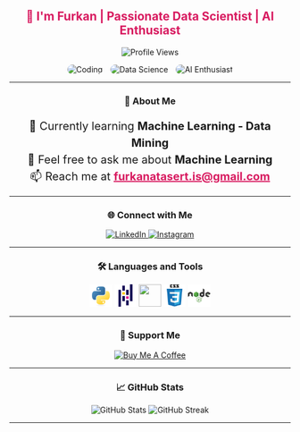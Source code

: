 <h2 align="center" style="color: #d81b60;">
  🌟 <span class="rotating-text">I'm Furkan | Passionate Data Scientist | AI Enthusiast</span>
</h2>

<script type="text/javascript">
    var textArray = ["I'm Furkan", "Passionate Data Scientist", "AI Enthusiast"];
    var delay = 2000; // 2 seconds
    var index = 0;

    function rotateText() {
        document.querySelector('.rotating-text').textContent = textArray[index];
        index = (index + 1) % textArray.length;
    }

    setInterval(rotateText, delay);
</script>


<p align="center">
  <img src="https://komarev.com/ghpvc/?username=furkanatasert&label=Profile%20views&color=0e75b6&style=flat" alt="Profile Views" />
</p>

<div align="center">
  <img src="https://media.giphy.com/media/13HgwGsXF0aiGY/giphy.gif" alt="Coding" width="250" height="150" style="border-radius: 20px; margin-right: 10px;"/>
  <img src="https://media.giphy.com/media/iIqmM5tTjmpOB9mpbn/giphy.gif" alt="Data Science" width="250" height="150" style="border-radius: 20px; margin-right: 10px;"/>
  <img src="https://media.giphy.com/media/26tn33aiTi1jkl6H6/giphy.gif" alt="AI Enthusiast" width="250" height="150" style="border-radius: 20px;"/>
</div>

---

<h3 align="center" style="animation: bounce 1.5s infinite;">🚀 About Me</h3>
<p align="center" style="font-size: 20px; line-height: 1.5;">
  🌱 Currently learning <strong>Machine Learning - Data Mining</strong><br>
  💬 Feel free to ask me about <strong>Machine Learning</strong><br>
  📫 Reach me at <strong><a href="mailto:furkanatasert.is@gmail.com" style="color: #d81b60;">furkanatasert.is@gmail.com</a></strong>
</p>

---

<h3 align="center" style="animation: bounce 1.5s infinite;">🌐 Connect with Me</h3>
<p align="center">
  <a href="https://linkedin.com/in/furkan-atasert-33477b1a1/" target="_blank">
    <img src="https://raw.githubusercontent.com/rahuldkjain/github-profile-readme-generator/master/src/images/icons/Social/linked-in-alt.svg" alt="LinkedIn" height="30" width="40" />
  </a>
  <a href="https://instagram.com/furkan.atasert" target="_blank">
    <img src="https://raw.githubusercontent.com/rahuldkjain/github-profile-readme-generator/master/src/images/icons/Social/instagram.svg" alt="Instagram" height="30" width="40" />
  </a>
</p>

---

<h3 align="center" style="animation: bounce 1.5s infinite;">🛠 Languages and Tools</h3>
<p align="center">
  <a href="https://www.python.org" target="_blank"><img src="https://raw.githubusercontent.com/devicons/devicon/master/icons/python/python-original.svg" width="40" height="40" /></a>
  <a href="https://pandas.pydata.org/" target="_blank"><img src="https://raw.githubusercontent.com/devicons/devicon/2ae2a900d2f041da66e950e4d48052658d850630/icons/pandas/pandas-original.svg" width="40" height="40" /></a>
  <a href="https://scikit-learn.org/" target="_blank"><img src="https://upload.wikimedia.org/wikipedia/commons/0/05/Scikit_learn_logo_small.svg" width="40" height="40" /></a>
  <a href="https://www.w3schools.com/css/" target="_blank"><img src="https://raw.githubusercontent.com/devicons/devicon/master/icons/css3/css3-original-wordmark.svg" width="40" height="40" /></a>
  <a href="https://nodejs.org" target="_blank"><img src="https://raw.githubusercontent.com/devicons/devicon/master/icons/nodejs/nodejs-original-wordmark.svg" width="40" height="40" /></a>
</p>

---

<h3 align="center" style="animation: bounce 1.5s infinite;">💖 Support Me</h3>
<p align="center">
  <a href="https://www.buymeacoffee.com/furkan.atasert" target="_blank">
    <img src="https://cdn.buymeacoffee.com/buttons/v2/default-yellow.png" height="50" width="210" alt="Buy Me A Coffee" />
  </a>
</p>

---

<h3 align="center" style="animation: bounce 1.5s infinite;">📈 GitHub Stats</h3>
<p align="center">
  <img src="https://github-readme-stats.vercel.app/api?username=furkanatasert&show_icons=true&locale=en" alt="GitHub Stats" />
  <img src="https://github-readme-streak-stats.herokuapp.com/?user=furkanatasert&" alt="GitHub Streak" />
</p>

---


